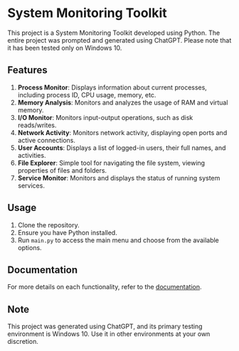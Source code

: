 # System Monitoring Toolkit

This project is a System Monitoring Toolkit developed using Python. The entire project was prompted and generated using ChatGPT. Please note that it has been tested only on Windows 10.

## Features
1. **Process Monitor**: Displays information about current processes, including process ID, CPU usage, memory, etc.
2. **Memory Analysis**: Monitors and analyzes the usage of RAM and virtual memory.
3. **I/O Monitor**: Monitors input-output operations, such as disk reads/writes.
4. **Network Activity**: Monitors network activity, displaying open ports and active connections.
5. **User Accounts**: Displays a list of logged-in users, their full names, and activities.
6. **File Explorer**: Simple tool for navigating the file system, viewing properties of files and folders.
7. **Service Monitor**: Monitors and displays the status of running system services.

## Usage
1. Clone the repository.
2. Ensure you have Python installed.
3. Run `main.py` to access the main menu and choose from the available options.

## Documentation
For more details on each functionality, refer to the [documentation](link_to_documentation_here).

## Note
This project was generated using ChatGPT, and its primary testing environment is Windows 10. Use it in other environments at your own discretion.
